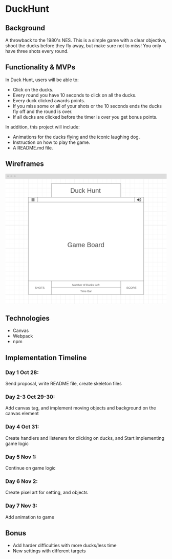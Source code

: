 # DuckHunt

## Background
A throwback to the 1980's NES. This is a simple game with a clear objective, shoot the ducks before they fly away, but make sure not to miss! You only have three shots every round.

## Functionality & MVPs
In Duck Hunt, users will be able to:
- Click on the ducks.
- Every round you have 10 seconds to click on all the ducks.
- Every duck clicked awards points.
- If you miss some or all of your shots or the 10 seconds ends the ducks fly off and the round is over.
- If all ducks are clicked before the timer is over you get bonus points.

In addition, this project will include:
- Animations for the ducks flying and the iconic laughing dog.
- Instruction on how to play the game.
- A README.md file.

## Wireframes
![webframe](https://raw.githubusercontent.com/HowDidIGitHere/DuckHunt/main/webframe.png)

## Technologies
- Canvas
- Webpack
- npm

## Implementation Timeline
### Day 1 Oct 28: 
Send proposal, write README file, create skeleton files
### Day 2-3 Oct 29-30: 
Add canvas tag, and implement moving objects and background on the canvas element
### Day 4 Oct 31: 
Create handlers and listeners for clicking on ducks, and Start implementing game logic
### Day 5 Nov 1: 
Continue on game logic
### Day 6 Nov 2: 
Create pixel art for setting, and objects
### Day 7 Nov 3:
Add animation to game

## Bonus
- Add harder difficulties with more ducks/less time
- New settings with different targets